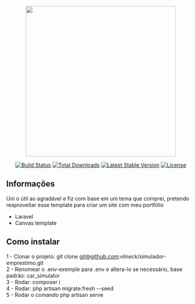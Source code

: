 <p align="center"><a href="https://laravel.com" target="_blank"><img src="https://raw.githubusercontent.com/laravel/art/master/logo-lockup/5%20SVG/2%20CMYK/1%20Full%20Color/laravel-logolockup-cmyk-red.svg" width="400"></a></p>

<p align="center">
<a href="https://travis-ci.org/laravel/framework"><img src="https://travis-ci.org/laravel/framework.svg" alt="Build Status"></a>
<a href="https://packagist.org/packages/laravel/framework"><img src="https://img.shields.io/packagist/dt/laravel/framework" alt="Total Downloads"></a>
<a href="https://packagist.org/packages/laravel/framework"><img src="https://img.shields.io/packagist/v/laravel/framework" alt="Latest Stable Version"></a>
<a href="https://packagist.org/packages/laravel/framework"><img src="https://img.shields.io/packagist/l/laravel/framework" alt="License"></a>
</p>

## Informações
Uni o útil ao agradável e fiz com base em um tema que comprei, pretendo reaproveitar esse template para criar um site com meu portfólio<br>
- Laravel<br>
- Canvas template<br>

## Como instalar

1 - Clonar o projeto: git clone git@github.com:vilneck/simulador-emprestimo.git<br>
2 - Renomear o .env-exemple para .env e altera-lo se necessário, base padrão: car_simulator<br>
3 - Rodar: composer i<br>
4 - Rodar: php artisan migrate:fresh --seed<br>
5 - Rodar o comando php artisan serve<br>
